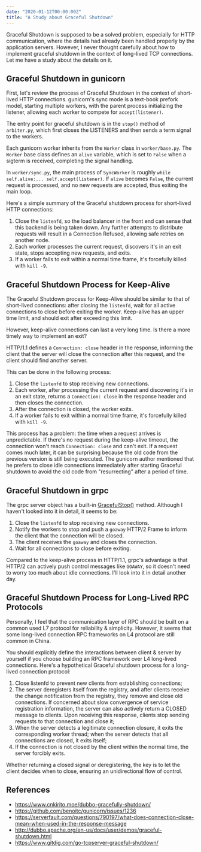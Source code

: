```yaml
---
date: "2020-01-12T00:00:00Z"
title: "A Study about Graceful Shutdown"
---
```


Graceful Shutdown is supposed to be a solved problem, especially for HTTP communication, where the details had already been handled properly by the application servers. However, I never thought carefully about how to implement graceful shutdown in the context of long-lived TCP connections. Let me have a study about the details on it.

## Graceful Shutdown in gunicorn

First, let's review the process of Graceful Shutdown in the context of short-lived HTTP connections. gunicorn's sync mode is a text-book prefork model, starting multiple workers, with the parent process initializing the listener, allowing each worker to compete for `accept(listener)`.

The entry point for graceful shutdown is in the `stop()` method of `arbiter.py`, which first closes the LISTENERS and then sends a term signal to the workers.

Each gunicorn worker inherits from the `Worker` class in `worker/base.py`. The `Worker` base class defines an `alive` variable, which is set to `False` when a sigterm is received, completing the signal handling.

In `worker/sync.py`, the main process of `SyncWorker` is roughly `while self.alive:... self.accept(listener)`. If `alive` becomes `False`, the current request is processed, and no new requests are accepted, thus exiting the main loop.

Here's a simple summary of the Graceful shutdown process for short-lived HTTP connections:

1. Close the `listenfd`, so the load balancer in the front end can sense that this backend is being taken down. Any further attempts to distribute requests will result in a Connection Refused, allowing safe retries on another node.
2. Each worker processes the current request, discovers it's in an exit state, stops accepting new requests, and exits.
3. If a worker fails to exit within a normal time frame, it's forcefully killed with `kill -9`.

## Graceful Shutdown Process for Keep-Alive

The Graceful Shutdown process for Keep-Alive should be similar to that of short-lived connections: after closing the `listenfd`, wait for all active connections to close before exiting the worker. Keep-alive has an upper time limit, and should exit after exceeding this limit.

However, keep-alive connections can last a very long time. Is there a more timely way to implement an exit?

HTTP/1.1 defines a `Connection: close` header in the response, informing the client that the server will close the connection after this request, and the client should find another server.

This can be done in the following process:

1. Close the `listenfd` to stop receiving new connections.
2. Each worker, after processing the current request and discovering it's in an exit state, returns a `Connection: close` in the response header and then closes the connection.
3. After the connection is closed, the worker exits.
4. If a worker fails to exit within a normal time frame, it's forcefully killed with `kill -9`.

This process has a problem: the time when a request arrives is unpredictable. If there's no request during the keep-alive timeout, the connection won't reach `Connection: close` and can't exit. If a request comes much later, it can be surprising because the old code from the previous version is still being executed. The gunicorn author mentioned that he prefers to close idle connections immediately after starting Graceful shutdown to avoid the old code from "resurrecting" after a period of time.

## Graceful Shutdown in grpc

The grpc server object has a built-in [GracefulStop()](https://github.com/grpc/grpc-go/blob/master/server.go#L1448) method. Although I haven't looked into it in detail, it seems to be:

1. Close the `listenfd` to stop receiving new connections.
2. Notify the workers to stop and push a `goaway` HTTP/2 Frame to inform the client that the connection will be closed.
3. The client receives the `goaway` and closes the connection.
4. Wait for all connections to close before exiting.

Compared to the keep-alive process in HTTP/1.1, grpc's advantage is that HTTP/2 can actively push control messages like `GOAWAY`, so it doesn't need to worry too much about idle connections. I'll look into it in detail another day.

## Graceful Shutdown Process for Long-Lived RPC Protocols

Personally, I feel that the communication layer of RPC should be built on a common used L7 protocol for reliability & simplicity. However, it seems that some long-lived connection RPC frameworks on L4 protocol are still common in China.

You should explicitly define the interactions between client & server by yourself if you choose building an RPC framework over L4 long-lived connections. Here's a hypothetical Graceful shutdown process for a long-lived connection protocol:

1. Close listenfd to prevent new clients from establishing connections;
2. The server deregisters itself from the registry, and after clients receive the change notification from the registry, they remove and close old connections. If concerned about slow convergence of service registration information, the server can also actively return a CLOSED message to clients. Upon receiving this response, clients stop sending requests to that connection and close it;
3. When the server detects a legitimate connection closure, it exits the corresponding worker thread; when the server detects that all connections are closed, it exits itself;
4. If the connection is not closed by the client within the normal time, the server forcibly exits.

Whether returning a closed signal or deregistering, the key is to let the client decides when to close, ensuring an unidirectional flow of control.

## References

- <https://www.cnkirito.moe/dubbo-gracefully-shutdown/>
- <https://github.com/benoitc/gunicorn/issues/1236>
- <https://serverfault.com/questions/790197/what-does-connection-close-mean-when-used-in-the-response-message>
- <http://dubbo.apache.org/en-us/docs/user/demos/graceful-shutdown.html>
- <https://www.gitdig.com/go-tcpserver-graceful-shutdown/>
